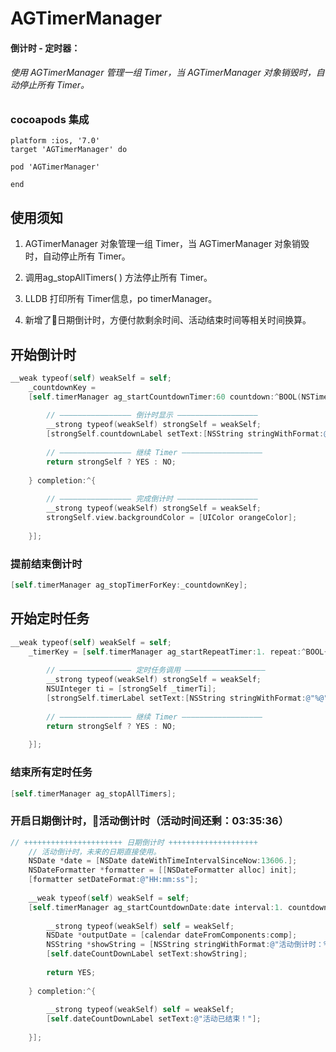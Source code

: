 # AGTimerManager
#### 倒计时 - 定时器：
###### 使用 AGTimerManager 管理一组 Timer，当 AGTimerManager 对象销毁时，自动停止所有 Timer。

### cocoapods 集成
```
platform :ios, '7.0'
target 'AGTimerManager' do

pod 'AGTimerManager'

end
```

## 使用须知
 1. AGTimerManager 对象管理一组 Timer，当 AGTimerManager 对象销毁时，自动停止所有 Timer。
 
 2. 调用ag_stopAllTimers( ) 方法停止所有 Timer。
 
 3. LLDB 打印所有 Timer信息，po timerManager。

 4. 新增了日期倒计时，方便付款剩余时间、活动结束时间等相关时间换算。
 

## 开始倒计时
```objective-c
__weak typeof(self) weakSelf = self;
	_countdownKey =
	[self.timerManager ag_startCountdownTimer:60 countdown:^BOOL(NSTimeInterval surplus) {
		
		// ———————————————— 倒计时显示 ——————————————————
		__strong typeof(weakSelf) strongSelf = weakSelf;
		[strongSelf.countdownLabel setText:[NSString stringWithFormat:@"%@", @(surplus)]];
		
		// ———————————————— 继续 Timer ——————————————————
		return strongSelf ? YES : NO;
		
	} completion:^{
		
		// ———————————————— 完成倒计时 ——————————————————
		__strong typeof(weakSelf) strongSelf = weakSelf;
		strongSelf.view.backgroundColor = [UIColor orangeColor];
		
	}];

```
### 提前结束倒计时
```objective-c
[self.timerManager ag_stopTimerForKey:_countdownKey];
```

## 开始定时任务
```objective-c
__weak typeof(self) weakSelf = self;
    _timerKey = [self.timerManager ag_startRepeatTimer:1. repeat:^BOOL{
        
        // ———————————————— 定时任务调用 ——————————————————
        __strong typeof(weakSelf) strongSelf = weakSelf;
        NSUInteger ti = [strongSelf _timerTi];
        [strongSelf.timerLabel setText:[NSString stringWithFormat:@"%@", @(++ti)]];
        
        // ———————————————— 继续 Timer ——————————————————
        return strongSelf ? YES : NO;
        
    }];

```
### 结束所有定时任务
```objective-c
[self.timerManager ag_stopAllTimers];

```

### 开启日期倒计时，活动倒计时（活动时间还剩：03:35:36）
```objective-c
// ++++++++++++++++++++++ 日期倒计时 ++++++++++++++++++++
    // 活动倒计时，未来的日期直接使用。
    NSDate *date = [NSDate dateWithTimeIntervalSinceNow:13606.];
    NSDateFormatter *formatter = [[NSDateFormatter alloc] init];
    [formatter setDateFormat:@"HH:mm:ss"];
    
    __weak typeof(self) weakSelf = self;
    [self.timerManager ag_startCountdownDate:date interval:1. countdown:^BOOL(NSCalendar * _Nonnull calendar, NSDateComponents * _Nonnull comp) {
        
        __strong typeof(weakSelf) self = weakSelf;
        NSDate *outputDate = [calendar dateFromComponents:comp];
        NSString *showString = [NSString stringWithFormat:@"活动倒计时：%@", [formatter stringFromDate:outputDate]];
        [self.dateCountDownLabel setText:showString];
        
        return YES;
        
    } completion:^{
        
        __strong typeof(weakSelf) self = weakSelf;
        [self.dateCountDownLabel setText:@"活动已结束！"];
        
    }];

```
